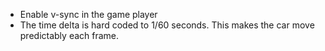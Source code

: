 * Enable v-sync in the game player
* The time delta is hard coded to 1/60 seconds. This makes the car move predictably each frame.
